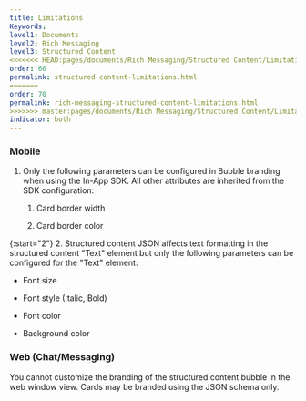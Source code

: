 ```yaml
---
title: Limitations
Keywords:
level1: Documents
level2: Rich Messaging
level3: Structured Content
<<<<<<< HEAD:pages/documents/Rich Messaging/Structured Content/Limitations/Limitations.md
order: 60
permalink: structured-content-limitations.html
=======
order: 70
permalink: rich-messaging-structured-content-limitations.html
>>>>>>> master:pages/documents/Rich Messaging/Structured Content/Limitations.md
indicator: both
---
```


### Mobile

1. Only the following parameters can be configured in Bubble branding when using the In-App SDK. All other attributes are inherited from the SDK configuration:

    1. Card border width

    2. Card border color

{:start="2"}
2. Structured content JSON affects text formatting in the structured content "Text" element but only the following parameters can be configured for the "Text" element:

* Font size

* Font style (Italic, Bold)

* Font color

* Background color

### Web (Chat/Messaging)

You cannot customize the branding of the structured content bubble in the web window view. Cards may be branded using the JSON schema only.
